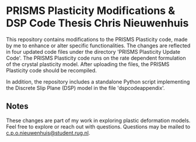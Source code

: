 # PRISMS Plasticity Modifications & DSP Code Thesis Chris Nieuwenhuis

This repository contains modifications to the PRISMS Plasticity code, made by me to enhance or alter specific functionalities. The changes are reflected in four updated code files under the directory 'PRISMS Plasticity Update Code'. The PRISMS Plasticity code runs on the rate dependent formulation of the crystal plasticity model. After uploading the files, the PRISMS Plasticity code should be recompiled.

In addition, the repository includes a standalone Python script implementing the Discrete Slip Plane (DSP) model in the file 'dspcodeappendix'.

## Notes
These changes are part of my work in exploring plastic deformation models. Feel free to explore or reach out with questions. Questions may be mailed to c.p.o.nieuwenhuis@student.rug.nl.
